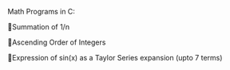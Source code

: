 Math Programs in C:

🐴Summation of 1/n 

🧐Ascending Order of Integers

🐸Expression of sin(x) as a Taylor Series expansion (upto 7 terms)
